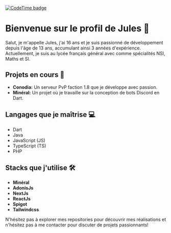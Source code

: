 [![CodeTime badge](https://img.shields.io/endpoint?style=social&url=https%3A%2F%2Fapi.codetime.dev%2Fshield%3Fid%3D18827%26project%3D%26in%3D0)](https://codetime.dev)

# Bienvenue sur le profil de Jules 👋

Salut, je m'appelle Jules, j'ai 16 ans et je suis passionné de développement depuis l'âge de 13 ans, accumulant ainsi 3 années d'expérience. Actuellement, je suis au lycée français général avec comme spécialités NSI, Maths et SI.

## Projets en cours 🚀

- **Conodia:** Un serveur PvP faction 1.8 que je développe avec passion.
- **Minéral:** Un projet où je travaille sur la conception de bots Discord en Dart.

## Langages que je maîtrise 💻

- Dart
- Java
- JavaScript (JS)
- TypeScript (TS)
- PHP

## Stacks que j'utilise 🛠️

- **Minéral**
- **AdonisJs**
- **NextJs**
- **ReactJs**
- **Spigot**
- **Tailwindcss**

N'hésitez pas à explorer mes repositories pour découvrir mes réalisations et n'hésitez pas à me contacter pour discuter de projets passionnants!
